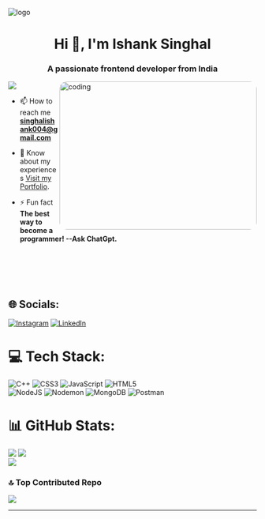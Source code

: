 ![logo](https://mir-s3-cdn-cf.behance.net/project_modules/max_1200/9bc27292880429.5e569ff84e4d0.gif)

<h1 align="center">Hi 👋, I'm Ishank Singhal</h1>
<h3 align="center">A passionate frontend developer from India</h3>

<img align="right" 
  alt="coding" 
  width="400" 
  style="height: 300px; border-radius: 15px;" src="https://camo.githubusercontent.com/2366b34bb903c09617990fb5fff4622f3e941349e846ddb7e73df872a9d21233/68747470733a2f2f63646e2e6472696262626c652e636f6d2f75736572732f3733303730332f73637265656e73686f74732f363538313234332f6176656e746f2e676966" />

[![](https://visitcount.itsvg.in/api?id=IshankSinghal&icon=2&color=10)](https://visitcount.itsvg.in)

- 📫 How to reach me **singhalishank004@gmail.com**

- 📄 Know about my experiences [Visit my Portfolio](https://ishanksinghal-ishank-singhals-projects.vercel.app/).

- ⚡ Fun fact **The best way to become a programmer! --Ask ChatGpt.**

</br>
</br>
</br>
</br>

## 🌐 Socials:
[![Instagram](https://img.shields.io/badge/Instagram-%23E4405F.svg?logo=Instagram&logoColor=white)](https://instagram.com/instagram.com/ishanksinghal) [![LinkedIn](https://img.shields.io/badge/LinkedIn-%230077B5.svg?logo=linkedin&logoColor=white)](https://linkedin.com/in/https://www.linkedin.com/in/ishank-singhal/) 

# 💻 Tech Stack:
![C++](https://img.shields.io/badge/c++-%2300599C.svg?style=plastic&logo=c%2B%2B&logoColor=white) ![CSS3](https://img.shields.io/badge/css3-%231572B6.svg?style=plastic&logo=css3&logoColor=white) ![JavaScript](https://img.shields.io/badge/javascript-%23323330.svg?style=plastic&logo=javascript&logoColor=%23F7DF1E) ![HTML5](https://img.shields.io/badge/html5-%23E34F26.svg?style=plastic&logo=html5&logoColor=white) </br>![NodeJS](https://img.shields.io/badge/node.js-6DA55F?style=plastic&logo=node.js&logoColor=white) ![Nodemon](https://img.shields.io/badge/NODEMON-%23323330.svg?style=plastic&logo=nodemon&logoColor=%BBDEAD) ![MongoDB](https://img.shields.io/badge/MongoDB-%234ea94b.svg?style=plastic&logo=mongodb&logoColor=white) ![Postman](https://img.shields.io/badge/Postman-FF6C37?style=plastic&logo=postman&logoColor=white)
# 📊 GitHub Stats:
![](https://github-readme-stats.vercel.app/api?username=IshankSinghal&theme=aura&hide_border=false&include_all_commits=false&count_private=false)
![](https://github-readme-streak-stats.herokuapp.com/?user=IshankSinghal&theme=aura&hide_border=false)<br/>
![](https://github-readme-stats.vercel.app/api/top-langs/?username=IshankSinghal&theme=aura&hide_border=false&include_all_commits=false&count_private=false&layout=compact)

### 🔝 Top Contributed Repo
![](https://github-contributor-stats.vercel.app/api?username=IshankSinghal&limit=5&theme=neon&combine_all_yearly_contributions=true)

---


<!-- Proudly created with GPRM ( https://gprm.itsvg.in ) -->
